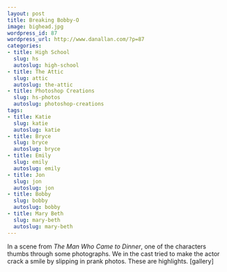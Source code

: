 ```yaml
---
layout: post
title: Breaking Bobby-O
image: bighead.jpg
wordpress_id: 87
wordpress_url: http://www.danallan.com/?p=87
categories:
- title: High School
  slug: hs
  autoslug: high-school
- title: The Attic
  slug: attic
  autoslug: the-attic
- title: Photoshop Creations
  slug: hs-photos
  autoslug: photoshop-creations
tags:
- title: Katie
  slug: katie
  autoslug: katie
- title: Bryce
  slug: bryce
  autoslug: bryce
- title: Emily
  slug: emily
  autoslug: emily
- title: Jon
  slug: jon
  autoslug: jon
- title: Bobby
  slug: bobby
  autoslug: bobby
- title: Mary Beth
  slug: mary-beth
  autoslug: mary-beth
---
```


In a scene from _The Man Who Came to Dinner_, one of the characters thumbs through some photographs.  We in the cast tried to make the actor crack a smile by slipping in prank photos.  These are highlights.
[gallery]
